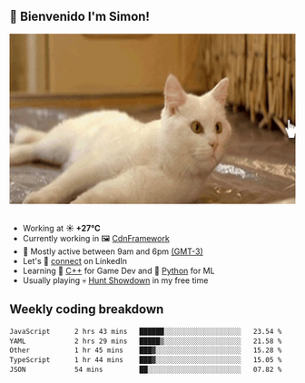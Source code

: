 <h2>👋 <b>Bienvenido I'm Simon!&nbsp;</b></h2>

<section>
  <img src="./static/banner.gif" height=300 width=1000>
</section>

<br>

<ul>
  <li>
		<!--START_SECTION:weather-->
		Working at <b>☀️   +27°C</b>
		<!--END_SECTION:weather-->
  </li>
  <li>
    Currently working in 🖼️&nbsp;<a href=https://github.com/snapverse/cdn-framework target=_blank>CdnFramework</a>
  </li>
  <li>
    🚩 Mostly active between 9am and 6pm <a href=https://onlinealarmkur.com/world/es target=_blank>(GMT-3)</a>
  </li>
  <li>
    Let's 🔗&nbsp;<a href=https://www.linkedin.com/in/itsimmons target=_blank>connect</a> on LinkedIn
  </li>
  <li>
    Learning 👴&nbsp;<a href=https://images3.memedroid.com/images/UPLOADED755/65f2bce6734f6.webp target=_blank>C++</a> for Game Dev and 🐍&nbsp;<a href=https://qph.cf2.quoracdn.net/main-qimg-4472b6229cb75bf66ab531f3ebd4f975-lq target=_blank>Python</a> for ML
  </li>
  <li>
    Usually playing 💀&nbsp;<a href=https://www.huntshowdown.com target=_blank>Hunt Showdown</a> in my free time
  </li>
</ul>

<h2><b>Weekly coding breakdown </b></h2>

<!--START_SECTION:waka-->

```txt
JavaScript      2 hrs 43 mins   ██████░░░░░░░░░░░░░░░░░░░   23.54 %
YAML            2 hrs 29 mins   █████▒░░░░░░░░░░░░░░░░░░░   21.58 %
Other           1 hr 45 mins    ███▓░░░░░░░░░░░░░░░░░░░░░   15.28 %
TypeScript      1 hr 44 mins    ███▓░░░░░░░░░░░░░░░░░░░░░   15.05 %
JSON            54 mins         ██░░░░░░░░░░░░░░░░░░░░░░░   07.82 %
```

<!--END_SECTION:waka-->
